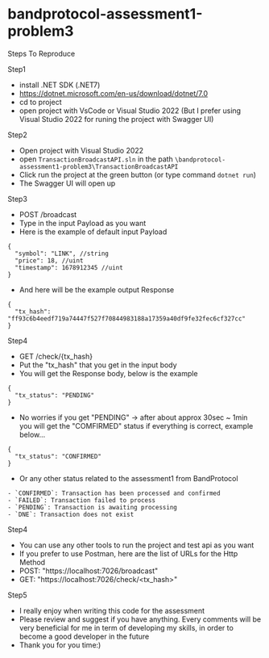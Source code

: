# bandprotocol-assessment1-problem3

Steps To Reproduce

Step1
- install .NET SDK (.NET7)
- https://dotnet.microsoft.com/en-us/download/dotnet/7.0
- cd to project
- open project with VsCode or Visual Studio 2022 (But I prefer using Visual Studio 2022 for runing the project with Swagger UI)

Step2
- Open project with Visual Studio 2022
- open ```TransactionBroadcastAPI.sln``` in the path ```\bandprotocol-assessment1-problem3\TransactionBroadcastAPI```
- Click run the project at the green button (or type command ```dotnet run```)
- The Swagger UI will open up

Step3
- POST /broadcast
- Type in the input Payload as you want
- Here is the example of default input Payload
```
{
  "symbol": "LINK", //string
  "price": 18, //uint
  "timestamp": 1678912345 //uint
}
```
- And here will be the example output Response
```
{
  "tx_hash": "ff93c6b4eedf719a74447f527f70844983188a17359a40df9fe32fec6cf327cc"
}
```

Step4
- GET /check/{tx_hash}
- Put the "tx_hash" that you get in the input body
- You will get the Response body, below is the example
```
{
  "tx_status": "PENDING"
}
```
- No worries if you get "PENDING" -> after about approx 30sec ~ 1min you will get the "COMFIRMED" status if everything is correct, example below...
```
{
  "tx_status": "CONFIRMED"
}
```
- Or any other status related to the assessment1 from BandProtocol
```
- `CONFIRMED`: Transaction has been processed and confirmed 
- `FAILED`: Transaction failed to process 
- `PENDING`: Transaction is awaiting processing 
- `DNE`: Transaction does not exist 
```

Step4
- You can use any other tools to run the project and test api as you want
- If you prefer to use Postman, here are the list of URLs for the Http Method
- POST: "https://localhost:7026/broadcast"
- GET: "https://localhost:7026/check/<tx_hash>"

Step5
- I really enjoy when writing this code for the assessment
- Please review and suggest if you have anything. Every comments will be very beneficial for me in term of developing my skills, in order to become a good developer in the future
- Thank you for you time:)
